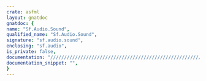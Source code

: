 ```yaml
---
crate: asfml
layout: gnatdoc
gnatdoc: {
name: "Sf.Audio.Sound",
qualified_name: "Sf.Audio.Sound",
signature: "sf.audio.sound",
enclosing: "sf.audio",
is_private: false,
documentation: "//////////////////////////////////////////////////////////\n/ @brief Create a new sound\n/\n/ @return A new sfSound object\n/\n//////////////////////////////////////////////////////////",
documentation_snippet: "",
}
---
```

